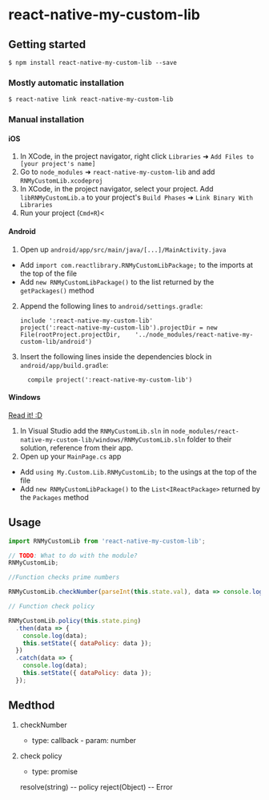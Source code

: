 # react-native-my-custom-lib

## Getting started

`$ npm install react-native-my-custom-lib --save`

### Mostly automatic installation

`$ react-native link react-native-my-custom-lib`

### Manual installation

#### iOS

1.  In XCode, in the project navigator, right click `Libraries` ➜ `Add Files to [your project's name]`
2.  Go to `node_modules` ➜ `react-native-my-custom-lib` and add `RNMyCustomLib.xcodeproj`
3.  In XCode, in the project navigator, select your project. Add `libRNMyCustomLib.a` to your project's `Build Phases` ➜ `Link Binary With Libraries`
4.  Run your project (`Cmd+R`)<

#### Android

1.  Open up `android/app/src/main/java/[...]/MainActivity.java`

* Add `import com.reactlibrary.RNMyCustomLibPackage;` to the imports at the top of the file
* Add `new RNMyCustomLibPackage()` to the list returned by the `getPackages()` method

2.  Append the following lines to `android/settings.gradle`:
    ```
    include ':react-native-my-custom-lib'
    project(':react-native-my-custom-lib').projectDir = new File(rootProject.projectDir, 	'../node_modules/react-native-my-custom-lib/android')
    ```
3.  Insert the following lines inside the dependencies block in `android/app/build.gradle`:
    ```
      compile project(':react-native-my-custom-lib')
    ```

#### Windows

[Read it! :D](https://github.com/ReactWindows/react-native)

1.  In Visual Studio add the `RNMyCustomLib.sln` in `node_modules/react-native-my-custom-lib/windows/RNMyCustomLib.sln` folder to their solution, reference from their app.
2.  Open up your `MainPage.cs` app

* Add `using My.Custom.Lib.RNMyCustomLib;` to the usings at the top of the file
* Add `new RNMyCustomLibPackage()` to the `List<IReactPackage>` returned by the `Packages` method

## Usage

```javascript
import RNMyCustomLib from 'react-native-my-custom-lib';

// TODO: What to do with the module?
RNMyCustomLib;
```

```javascript
//Function checks prime numbers

RNMyCustomLib.checkNumber(parseInt(this.state.val), data => console.log(data));
```

```javascript
// Function check policy

RNMyCustomLib.policy(this.state.ping)
  .then(data => {
    console.log(data);
    this.setState({ dataPolicy: data });
  })
  .catch(data => {
    console.log(data);
    this.setState({ dataPolicy: data });
  });
```

## Medthod

1.  checkNumber

    * type: callback - param: number

2.  check policy

    * type: promise

    resolve(string) -- policy
    reject(Object) -- Error
